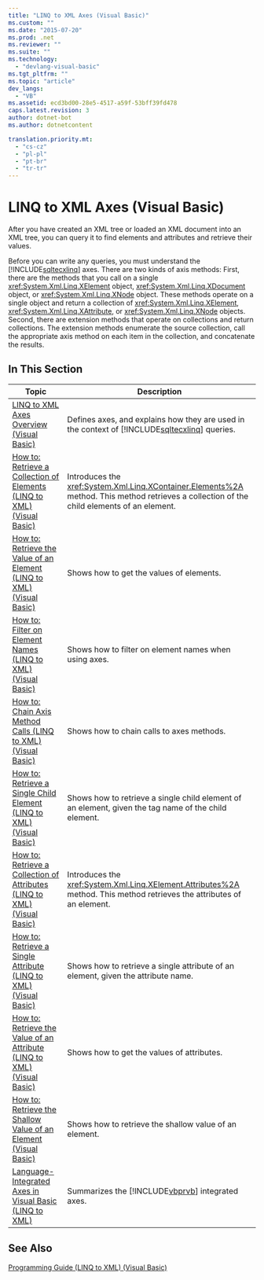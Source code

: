 ```yaml
---
title: "LINQ to XML Axes (Visual Basic)"
ms.custom: ""
ms.date: "2015-07-20"
ms.prod: .net
ms.reviewer: ""
ms.suite: ""
ms.technology: 
  - "devlang-visual-basic"
ms.tgt_pltfrm: ""
ms.topic: "article"
dev_langs: 
  - "VB"
ms.assetid: ecd3bd00-28e5-4517-a59f-53bff39fd478
caps.latest.revision: 3
author: dotnet-bot
ms.author: dotnetcontent

translation.priority.mt: 
  - "cs-cz"
  - "pl-pl"
  - "pt-br"
  - "tr-tr"
---
```

# LINQ to XML Axes (Visual Basic)
After you have created an XML tree or loaded an XML document into an XML tree, you can query it to find elements and attributes and retrieve their values.  
  
 Before you can write any queries, you must understand the [!INCLUDE[sqltecxlinq](~/includes/sqltecxlinq-md.md)] axes. There are two kinds of axis methods: First, there are the methods that you call on a single <xref:System.Xml.Linq.XElement> object, <xref:System.Xml.Linq.XDocument> object, or <xref:System.Xml.Linq.XNode> object. These methods operate on a single object and return a collection of <xref:System.Xml.Linq.XElement>, <xref:System.Xml.Linq.XAttribute>, or <xref:System.Xml.Linq.XNode> objects. Second, there are extension methods that operate on collections and return collections. The extension methods enumerate the source collection, call the appropriate axis method on each item in the collection, and concatenate the results.  
  
## In This Section  
  
|Topic|Description|  
|-----------|-----------------|  
|[LINQ to XML Axes Overview (Visual Basic)](../../../../visual-basic/programming-guide/concepts/linq/linq-to-xml-axes-overview.md)|Defines axes, and explains how they are used in the context of [!INCLUDE[sqltecxlinq](~/includes/sqltecxlinq-md.md)] queries.|  
|[How to: Retrieve a Collection of Elements (LINQ to XML) (Visual Basic)](../../../../visual-basic/programming-guide/concepts/linq/how-to-retrieve-a-collection-of-elements-linq-to-xml.md)|Introduces the <xref:System.Xml.Linq.XContainer.Elements%2A> method. This method retrieves a collection of the child elements of an element.|  
|[How to: Retrieve the Value of an Element (LINQ to XML) (Visual Basic)](../../../../visual-basic/programming-guide/concepts/linq/how-to-retrieve-the-value-of-an-element-linq-to-xml.md)|Shows how to get the values of elements.|  
|[How to: Filter on Element Names (LINQ to XML) (Visual Basic)](../../../../visual-basic/programming-guide/concepts/linq/how-to-filter-on-element-names-linq-to-xml.md)|Shows how to filter on element names when using axes.|  
|[How to: Chain Axis Method Calls (LINQ to XML) (Visual Basic)](../../../../visual-basic/programming-guide/concepts/linq/how-to-chain-axis-method-calls-linq-to-xml.md)|Shows how to chain calls to axes methods.|  
|[How to: Retrieve a Single Child Element (LINQ to XML) (Visual Basic)](../../../../visual-basic/programming-guide/concepts/linq/how-to-retrieve-a-single-child-element-linq-to-xml.md)|Shows how to retrieve a single child element of an element, given the tag name of the child element.|  
|[How to: Retrieve a Collection of Attributes (LINQ to XML) (Visual Basic)](../../../../visual-basic/programming-guide/concepts/linq/how-to-retrieve-a-collection-of-attributes-linq-to-xml.md)|Introduces the <xref:System.Xml.Linq.XElement.Attributes%2A> method. This method retrieves the attributes of an element.|  
|[How to: Retrieve a Single Attribute (LINQ to XML) (Visual Basic)](../../../../visual-basic/programming-guide/concepts/linq/how-to-retrieve-a-single-attribute-linq-to-xml.md)|Shows how to retrieve a single attribute of an element, given the attribute name.|  
|[How to: Retrieve the Value of an Attribute (LINQ to XML) (Visual Basic)](../../../../visual-basic/programming-guide/concepts/linq/how-to-retrieve-the-value-of-an-attribute-linq-to-xml.md)|Shows how to get the values of attributes.|  
|[How to: Retrieve the Shallow Value of an Element (Visual Basic)](../../../../visual-basic/programming-guide/concepts/linq/how-to-retrieve-the-shallow-value-of-an-element.md)|Shows how to retrieve the shallow value of an element.|  
|[Language-Integrated Axes in Visual Basic (LINQ to XML)](../../../../visual-basic/programming-guide/concepts/linq/language-integrated-axes.md)|Summarizes the [!INCLUDE[vbprvb](~/includes/vbprvb-md.md)] integrated axes.|  
  
## See Also  
 [Programming Guide (LINQ to XML) (Visual Basic)](../../../../visual-basic/programming-guide/concepts/linq/programming-guide-linq-to-xml.md)

